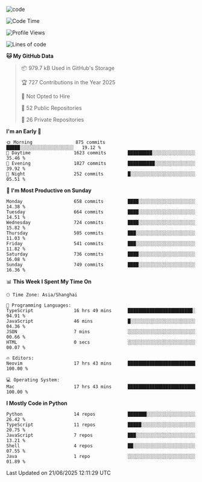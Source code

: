 
<!--
**liuyaanng/liuyaanng** is a ✨ _special_ ✨ repository because its `README.md` (this file) appears on your GitHub profile.

Here are some ideas to get you started:

- 🔭 I’m currently working on ...
- 🌱 I’m currently learning ...
- 👯 I’m looking to collaborate on ...
- 🤔 I’m looking for help with ...
- 💬 Ask me about ...
- 📫 How to reach me: ...
- 😄 Pronouns: ...
- ⚡ Fun fact: ...
-->


![code](https://cdn.jsdelivr.net/gh/liuyaanng/liuyaanng@1.0/code.gif) 

<!--START_SECTION:waka-->
![Code Time](http://img.shields.io/badge/Code%20Time-1%2C607%20hrs%2052%20mins-blue)

![Profile Views](http://img.shields.io/badge/Profile%20Views-0-blue)

![Lines of code](https://img.shields.io/badge/From%20Hello%20World%20I%27ve%20Written-25.8%20million%20lines%20of%20code-blue)

**🐱 My GitHub Data** 

> 📦 979.7 kB Used in GitHub's Storage 
 > 
> 🏆 727 Contributions in the Year 2025
 > 
> 🚫 Not Opted to Hire
 > 
> 📜 52 Public Repositories 
 > 
> 🔑 26 Private Repositories 
 > 
**I'm an Early 🐤** 

```text
🌞 Morning                875 commits         █████░░░░░░░░░░░░░░░░░░░░   19.12 % 
🌆 Daytime                1623 commits        █████████░░░░░░░░░░░░░░░░   35.46 % 
🌃 Evening                1827 commits        ██████████░░░░░░░░░░░░░░░   39.92 % 
🌙 Night                  252 commits         █░░░░░░░░░░░░░░░░░░░░░░░░   05.51 % 
```
📅 **I'm Most Productive on Sunday** 

```text
Monday                   658 commits         ████░░░░░░░░░░░░░░░░░░░░░   14.38 % 
Tuesday                  664 commits         ████░░░░░░░░░░░░░░░░░░░░░   14.51 % 
Wednesday                724 commits         ████░░░░░░░░░░░░░░░░░░░░░   15.82 % 
Thursday                 505 commits         ███░░░░░░░░░░░░░░░░░░░░░░   11.03 % 
Friday                   541 commits         ███░░░░░░░░░░░░░░░░░░░░░░   11.82 % 
Saturday                 736 commits         ████░░░░░░░░░░░░░░░░░░░░░   16.08 % 
Sunday                   749 commits         ████░░░░░░░░░░░░░░░░░░░░░   16.36 % 
```


📊 **This Week I Spent My Time On** 

```text
🕑︎ Time Zone: Asia/Shanghai

💬 Programming Languages: 
TypeScript               16 hrs 49 mins      ████████████████████████░   94.91 % 
JavaScript               46 mins             █░░░░░░░░░░░░░░░░░░░░░░░░   04.36 % 
JSON                     7 mins              ░░░░░░░░░░░░░░░░░░░░░░░░░   00.66 % 
HTML                     0 secs              ░░░░░░░░░░░░░░░░░░░░░░░░░   00.07 % 

🔥 Editors: 
Neovim                   17 hrs 43 mins      █████████████████████████   100.00 % 

💻 Operating System: 
Mac                      17 hrs 43 mins      █████████████████████████   100.00 % 
```

**I Mostly Code in Python** 

```text
Python                   14 repos            ███████░░░░░░░░░░░░░░░░░░   26.42 % 
TypeScript               11 repos            █████░░░░░░░░░░░░░░░░░░░░   20.75 % 
JavaScript               7 repos             ███░░░░░░░░░░░░░░░░░░░░░░   13.21 % 
Shell                    4 repos             ██░░░░░░░░░░░░░░░░░░░░░░░   07.55 % 
Java                     1 repo              ░░░░░░░░░░░░░░░░░░░░░░░░░   01.89 % 
```




 Last Updated on 21/06/2025 12:11:29 UTC
<!--END_SECTION:waka-->
